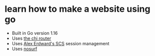 # learn how to make a website using go 

- Built in Go version 1.16
- Uses [the chi router](github.com/go-chi/chi)
- Uses [Alex Erdward's SCS](github.com/alexedwards/scs/v2) session management
- Uses [nosurf](github.com/justinas/nosurf)